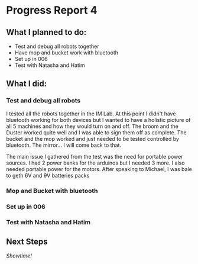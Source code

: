 # Progress Report 4

## What I planned to do:

* Test and debug all robots together
* Have mop and bucket work with bluetooth
* Set up in 006
* Test with Natasha and Hatim

## What I did:

### Test and debug all robots

I tested all the robots together in the IM Lab. At this point I didn't have bluetooth working for both devices but I wanted to have a holistic picture of all 5 machines and how they would turn on and off. The broom and the Duster worked quite well and I was able to sign them off as complete. The bucket and the mop worked and just needed to be tested controlled by bluetooth. The mirror... I will come back to that.

The main issue I gathered from the test was the need for portable power sources. I had 2 power banks for the arduinos but I needed 3 more. I also needed portable power for the motors. After speaking to Michael, I was bale to geth 6V and 9V batteries packs 

### Mop and Bucket with bluetooth



### Set up in 006



### Test with Natasha and Hatim



## Next Steps

*Showtime!*
